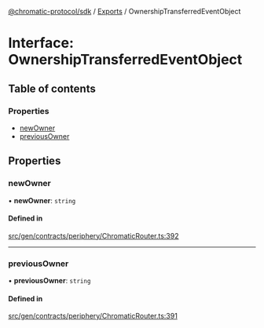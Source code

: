 [@chromatic-protocol/sdk](../README.md) / [Exports](../modules.md) / OwnershipTransferredEventObject

# Interface: OwnershipTransferredEventObject

## Table of contents

### Properties

- [newOwner](OwnershipTransferredEventObject.md#newowner)
- [previousOwner](OwnershipTransferredEventObject.md#previousowner)

## Properties

### newOwner

• **newOwner**: `string`

#### Defined in

[src/gen/contracts/periphery/ChromaticRouter.ts:392](https://github.com/chromatic-protocol/sdk/blob/27c8c90/src/gen/contracts/periphery/ChromaticRouter.ts#L392)

___

### previousOwner

• **previousOwner**: `string`

#### Defined in

[src/gen/contracts/periphery/ChromaticRouter.ts:391](https://github.com/chromatic-protocol/sdk/blob/27c8c90/src/gen/contracts/periphery/ChromaticRouter.ts#L391)
